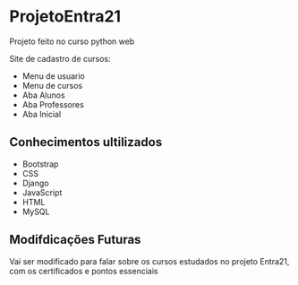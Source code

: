 # ProjetoEntra21
 Projeto feito no curso python web
 
 Site de cadastro de cursos:
  
  * Menu de usuario
  * Menu de cursos
  * Aba Alunos
  * Aba Professores
  * Aba Inicial
 
 
 ## Conhecimentos ultilizados
 * Bootstrap
 * CSS
 * Django
 * JavaScript
 * HTML
 * MySQL


## Modifdicações Futuras
Vai ser modificado para falar sobre os cursos estudados no projeto Entra21, com os certificados e pontos essenciais 
